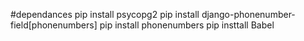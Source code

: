 #dependances
pip install psycopg2
pip install django-phonenumber-field[phonenumbers]
pip install phonenumbers
pip insttall Babel